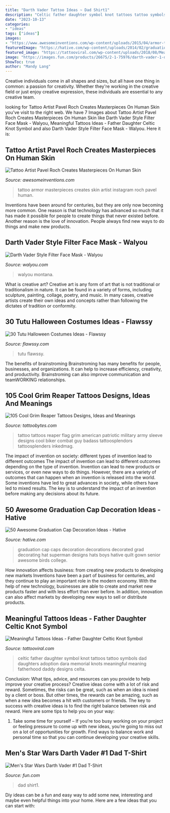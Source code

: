 ```yaml
---
title: "Darth Vader Tattoo Ideas ~ Dad Shirt1"
description: "Celtic father daughter symbol knot tattoos tattoo symbols dad daughters adoption dara memorial knots meaningful meaning fatherhood daddy designs celta"
date: "2023-10-13"
categories:
- "ideas"
tags: ["ideas"]
images:
- "https://www.awesomeinventions.com/wp-content/uploads/2015/04/armor-tattoo.jpg"
featuredImage: "https://hative.com/wp-content/uploads/2014/02/graduation-cap/decorating-graduation-cap-34.jpg"
featured_image: "https://tattooviral.com/wp-content/uploads/2018/08/Meaningful-Tattoos-Ideas-Father-Daughter-Celtic-Knot-Symbol.jpg"
image: "https://images.fun.com/products/26675/2-1-75976/darth-vader-1-dad-mens-t-shirt1.jpg"
ShowToc: true
author: "Mandy Lang"
---
```



Creative individuals come in all shapes and sizes, but all have one thing in common: a passion for creativity. Whether they're working in the creative field or just enjoy creative expression, these individuals are essential to any creative team.

	

		
looking for Tattoo Artist Pavel Roch Creates Masterpieces On Human Skin you've visit to the right web. We have 7 Images about Tattoo Artist Pavel Roch Creates Masterpieces On Human Skin like Darth Vader Style Filter Face Mask - Walyou, Meaningful Tattoos Ideas - Father Daughter Celtic Knot Symbol and also Darth Vader Style Filter Face Mask - Walyou. Here it is:
		
    
## Tattoo Artist Pavel Roch Creates Masterpieces On Human Skin

<img loading=lazy src="https://www.awesomeinventions.com/wp-content/uploads/2015/04/armor-tattoo.jpg" onerror="this.onerror=null;this.src='https://tse4.mm.bing.net/th?id=OIP.eZbhm0QdtGcj-ZcTM37iJAHaKd&amp;pid=15.1';" alt="Tattoo Artist Pavel Roch Creates Masterpieces On Human Skin">

_Source: awesomeinventions.com_

>tattoo armor masterpieces creates skin artist instagram roch pavel human. 

	

Inventions have been around for centuries, but they are only now becoming more common. One reason is that technology has advanced so much that it has made it possible for people to create things that never existed before. Another reason is the love of innovation. People always find new ways to do things and make new products.

    
## Darth Vader Style Filter Face Mask - Walyou

<img loading=lazy src="https://walyou.com/wp-content/uploads/2020/05/Darth-Vader-Style-Filter-Face-Mask.jpg" onerror="this.onerror=null;this.src='https://tse2.mm.bing.net/th?id=OIP.V3s3DgE-6vsMxa77AlEmIAHaFj&amp;pid=15.1';" alt="Darth Vader Style Filter Face Mask - Walyou">

_Source: walyou.com_

>walyou montana. 

	

What is creative art?
Creative art is any form of art that is not traditional or traditionalism in nature. It can be found in a variety of forms, including sculpture, painting, collage, poetry, and music. In many cases, creative artists create their own ideas and concepts rather than following the dictates of tradition or conformity.

    
## 30 Tutu Halloween Costumes Ideas - Flawssy

<img loading=lazy src="https://www.flawssy.com/wp-content/uploads/2016/06/girls-witch-tutu-costume.jpg" onerror="this.onerror=null;this.src='https://tse3.mm.bing.net/th?id=OIP.xsszz8g0FtrJJ1Lj1MBpLAHaKv&amp;pid=15.1';" alt="30 Tutu Halloween Costumes Ideas - Flawssy">

_Source: flawssy.com_

>tutu flawssy. 

	

The benefits of brainstroming
Brainstroming has many benefits for people, businesses, and organizations. It can help to increase efficiency, creativity, and productivity. Brainstroming can also improve communication and teamWORKING relationships.

    
## 105 Cool Grim Reaper Tattoos Designs, Ideas And Meanings

<img loading=lazy src="https://www.tattoobytes.com/wp-content/uploads/2016/12/grim-reaper-tattoo-on-back-of-guy.jpg" onerror="this.onerror=null;this.src='https://tse2.mm.bing.net/th?id=OIP.ZuafjcXx-PQLBwKaoh_1lgHaJ_&amp;pid=15.1';" alt="105 Cool Grim Reaper Tattoos Designs, Ideas and Meanings">

_Source: tattoobytes.com_

>tattoo tattoos reaper flag grim american patriotic military army sleeve designs cool biker combat guy badass tattoosplendors tattoosplenders inkedmag. 

	

The impact of invention on society: different types of invention lead to different outcomes
The impact of invention can lead to different outcomes depending on the type of invention. Invention can lead to new products or services, or even new ways to do things. However, there are a variety of outcomes that can happen when an invention is released into the world. Some inventions have led to great advances in society, while others have led to mixed results. The key is to understand the impact of an invention before making any decisions about its future.

    
## 50 Awesome Graduation Cap Decoration Ideas - Hative

<img loading=lazy src="https://hative.com/wp-content/uploads/2014/02/graduation-cap/decorating-graduation-cap-34.jpg" onerror="this.onerror=null;this.src='https://tse1.mm.bing.net/th?id=OIP.Kfo38FY-syDnh6NYQmnVjQHaJ4&amp;pid=15.1';" alt="50 Awesome Graduation Cap Decoration Ideas - Hative">

_Source: hative.com_

>graduation cap caps decoration decorations decorated grad decorating hat superman designs hats boys hative quilt gown senior awesome birds college. 

	

How innovation affects business: from creating new products to developing new markets
Inventions have been a part of business for centuries, and they continue to play an important role in the modern economy. With the help of new technology, businesses are able to create and market new products faster and with less effort than ever before. In addition, innovation can also affect markets by developing new ways to sell or distribute products.

    
## Meaningful Tattoos Ideas - Father Daughter Celtic Knot Symbol

<img loading=lazy src="https://tattooviral.com/wp-content/uploads/2018/08/Meaningful-Tattoos-Ideas-Father-Daughter-Celtic-Knot-Symbol.jpg" onerror="this.onerror=null;this.src='https://tse3.mm.bing.net/th?id=OIP.P1c-JfML8pqExnpUD_EPRgEsEs&amp;pid=15.1';" alt="Meaningful Tattoos Ideas - Father Daughter Celtic Knot Symbol">

_Source: tattooviral.com_

>celtic father daughter symbol knot tattoos tattoo symbols dad daughters adoption dara memorial knots meaningful meaning fatherhood daddy designs celta. 

	

Conclusion: What tips, advice, and resources can you provide to help improve your creative process?
Creative ideas come with a lot of risk and reward. Sometimes, the risks can be great, such as when an idea is nixed by a client or boss. But other times, the rewards can be amazing, such as when a new idea becomes a hit with customers or friends. The key to success with creative ideas is to find the right balance between risk and reward. Here are some tips to help you on your way: 
1. Take some time for yourself – If you’re too busy working on your project or feeling pressure to come up with new ideas, you’re going to miss out on a lot of opportunities for growth. Find ways to balance work and personal time so that you can continue developing your creative skills. 


    
## Men&#039;s Star Wars Darth Vader #1 Dad T-Shirt

<img loading=lazy src="https://images.fun.com/products/26675/2-1-75976/darth-vader-1-dad-mens-t-shirt1.jpg" onerror="this.onerror=null;this.src='https://tse1.mm.bing.net/th?id=OIP.DNYRxT5adE3N9E1zZNesBgHaKl&amp;pid=15.1';" alt="Men&#039;s Star Wars Darth Vader #1 Dad T-Shirt">

_Source: fun.com_

>dad shirt1. 

	

Diy ideas can be a fun and easy way to add some new, interesting and maybe even helpful things into your home. Here are a few ideas that you can start with: 

